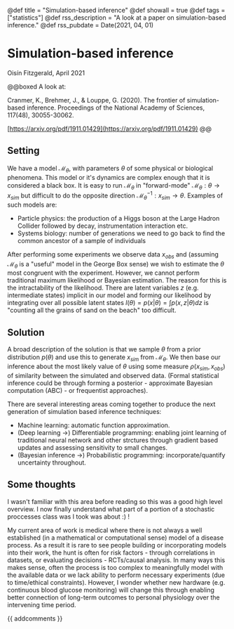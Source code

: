 @def title = "Simulation-based inference"
@def showall = true
@def tags = ["statistics"]
@def rss_description = "A look at a paper on simulation-based inference."
@def rss_pubdate = Date(2021, 04, 01)

# Simulation-based inference
Oisín Fitzgerald, April 2021

@@boxed
A look at:  
 
Cranmer, K., Brehmer, J., & Louppe, G. (2020). The frontier of simulation-based inference. Proceedings of the National Academy of Sciences, 117(48), 30055-30062.  

[https://arxiv.org/pdf/1911.01429](https://arxiv.org/pdf/1911.01429)
@@


## Setting

We have a model $\mathcal{M}_{\theta}$, with parameters $\theta$ of some physical or biological phenomena. This model or it's dynamics are complex enough that it is considered a black box. It is easy to run $\mathcal{M}_{\theta}$ in "forward-mode" $\mathcal{M}_{\theta}: \theta \rightarrow x_{sim}$ but difficult to do the opposite direction $\mathcal{M}^{-1}_{\theta}: x_{sim} \rightarrow \theta$. Examples of such models are:

* Particle physics: the production of a Higgs boson at the Large Hadron Collider followed by decay, instrumentation interaction etc.   
* Systems biology: number of generations we need to go back to find the common ancestor of a sample of individuals   

After performing some experiments we observe data $x_{obs}$ and (assuming $\mathcal{M}_{\theta}$ is a "useful" model in the George Box sense) we wish to estimate the $\theta$ most congruent with the experiment. However, we cannot perform traditional maximum likelihood or Bayesian estimation. The reason for this is the intractability of the likelihood. There are latent variables $z$ (e.g. intermediate states) implicit in our model and forming our likelihood by integrating over all possible latent states $l(\theta) = p(x|\theta) = \int p(x,z|\theta)dz$ is "counting all the grains of sand on the beach" too difficult. 

## Solution

A broad description of the solution is that we sample $\theta$ from a prior distribution $p(\theta)$ and use this to generate $x_{sim}$ from $\mathcal{M}_{\theta}$. We then base our inference about the most likely value of $\theta$ using some measure $\rho(x_{sim},x_{obs})$ of similarity between the simulated and observed data. (Formal statistical inference could be through forming a posterior - approximate Bayesian computation (ABC) - or frequentist approaches).

There are several interesting areas coming together to produce the next generation of simulation based inference techniques:  

* Machine learning: automatic function approximation.
* (Deep learning ->) Differentiable programming: enabling joint learning of traditional neural network and other strctures through gradient based updates and assessing sensitivity to small changes.     
* (Bayesian inference ->) Probabilistic programming: incorporate/quantify uncertainty throughout. 

## Some thoughts

I wasn't familiar with this area before reading so this was a good high level overview. I now finally understand what part of a portion of a stochastic proccesses class was I took was about :) !

My current area of work is medical where there is not always a well established  (in a mathematical or computational sense) model of a disease process. As a result it is rare to see people building or incorporating models into their work, the hunt is often for risk factors - through correlations in datasets, or evaluating decisions - RCTs/causal analysis. In many ways this makes sense, often the process is too complex to meaningfully model with the available data or we lack ability to perform necessary experiments (due to time/ethical constraints). However, I wonder whether new hardware (e.g. continuous blood glucose monitoring) will change this through enabling better connection of long-term outcomes to personal physiology over the intervening time period.

{{ addcomments }}